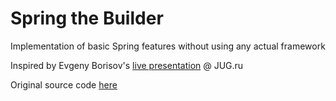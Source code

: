 # Spring the Builder
Implementation of basic Spring features without using any actual framework


Inspired by Evgeny Borisov's [live presentation](https://youtu.be/H2lvygFISoM) @ JUG.ru

Original source code [here](https://github.com/Jeka1978/coronadesinfectorlifedemo)
